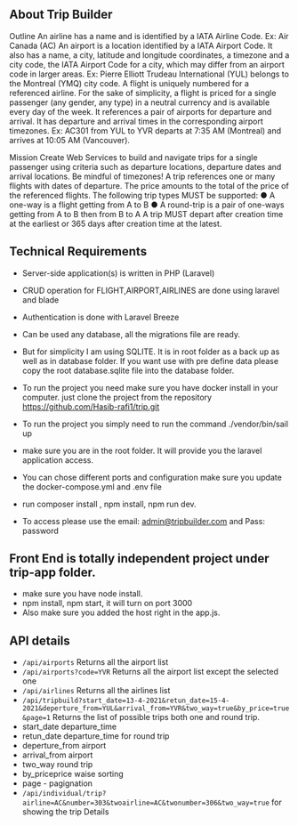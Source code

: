 ## About Trip Builder

Outline
An airline has a name and is identified by a IATA Airline Code.
Ex: Air Canada (AC)
An airport is a location identified by a IATA Airport Code. It also has a name, a city, latitude and
longitude coordinates, a timezone and a city code, the IATA Airport Code for a city, which may
differ from an airport code in larger areas.
Ex: Pierre Elliott Trudeau International (YUL) belongs to the Montreal (YMQ) city code.
A flight is uniquely numbered for a referenced airline. For the sake of simplicity, a flight is priced
for a single passenger (any gender, any type) in a neutral currency and is available every day of
the week. It references a pair of airports for departure and arrival. It has departure and arrival
times in the corresponding airport timezones.
Ex: AC301 from YUL to YVR departs at 7:35 AM (Montreal) and arrives at 10:05 AM (Vancouver).

Mission
Create Web Services to build and navigate trips for a single passenger using criteria such as
departure locations, departure dates and arrival locations. Be mindful of timezones!
A trip references one or many flights with dates of departure. The price amounts to the total of
the price of the referenced flights.
The following trip types MUST be supported:
● A one-way is a flight getting from A to B
● A round-trip is a pair of one-ways getting from A to B then from B to A
A trip MUST depart after creation time at the earliest or 365 days after creation time at the latest.
## Technical Requirements
- Server-side application(s) is written in PHP (Laravel)
- CRUD operation for FLIGHT,AIRPORT,AIRLINES are done using laravel and blade
- Authentication is done with Laravel Breeze
- Can be used any database, all the migrations file are ready.
- But for simplicity I am using SQLITE. It is in root folder as a back up as well as in database folder. If you want use with pre define data please copy the root database.sqlite file into the database folder.
- To run the project you need make sure you have docker install in your computer. just clone the project from the repository https://github.com/Hasib-rafi1/trip.git

- To run the project you simply need to run the command ./vendor/bin/sail up
- make sure you are in the root folder. It will provide you the laravel application access.
- You can chose different ports and configuration make sure you update the docker-compose.yml and .env file
- run composer install , npm install, npm run dev.
- To access please use the email: admin@tripbuilder.com and Pass: password

## Front End is totally independent project under trip-app folder.

- make sure you have node install.
- npm install, npm start, it will  turn on port 3000
- Also make sure you added the host right in the app.js. 

## API details

- `/api/airports` Returns all the airport list
- `/api/airports?code=YVR` Returns all the airport list except the selected one
- `/api/airlines` Returns all the airlines list
- `/api/tripbuild?start_date=13-4-2021&retun_date=15-4-2021&deperture_from=YUL&arrival_from=YVR&two_way=true&by_price=true&page=1` Returns the list of possible trips both one and round trip.
- start_date departure_time
- retun_date departure_time for round trip
- deperture_from airport
- arrival_from airport
- two_way round trip
- by_priceprice waise sorting
- page - pagignation
- `/api/individual/trip?airline=AC&number=303&twoairline=AC&twonumber=306&two_way=true` for showing the trip Details
